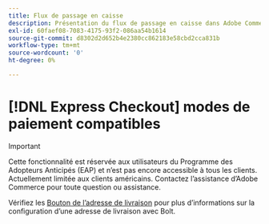 ```yaml
---
title: Flux de passage en caisse
description: Présentation du flux de passage en caisse dans Adobe Commerce.
exl-id: 60faef08-7083-4175-93f2-086aa54b1614
source-git-commit: d8302d2d652b4e2380cc862183e58cbd2cca831b
workflow-type: tm+mt
source-wordcount: '0'
ht-degree: 0%

---
```


# [!DNL Express Checkout] modes de paiement compatibles

>[!IMPORTANT]
>
> Cette fonctionnalité est réservée aux utilisateurs du Programme des Adopteurs Anticipés (EAP) et n’est pas encore accessible à tous les clients. Actuellement limitée aux clients américains. Contactez l’assistance d’Adobe Commerce pour toute question ou assistance.

Vérifiez les [Bouton de l’adresse de livraison](https://help.bolt.com/shoppers/guides/checkout/update-shipping-address) pour plus d’informations sur la configuration d’une adresse de livraison avec Bolt.
